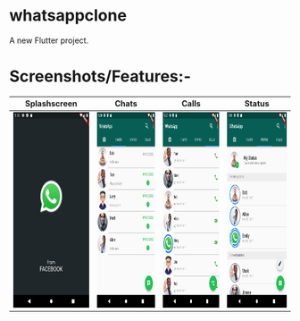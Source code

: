 # whatsappclone

A new Flutter project.

# Screenshots/Features:-
|Splashscreen|Chats|Calls|Status|
:-------:|:-------:|:-------:|:-----:
<img src="https://raw.githubusercontent.com/ML-mm/WhatsApp-Clone/master/snapshot/splashscreen.png" height="350em" />|<img src="https://raw.githubusercontent.com/ML-mm/WhatsApp-Clone/master/snapshot/chatscreen.png" height="350em" />|<img src="https://raw.githubusercontent.com/ML-mm/WhatsApp-Clone/master/snapshot/callscreen.png" height="350em" />|<img src="https://raw.githubusercontent.com/ML-mm/WhatsApp-Clone/master/snapshot/statusscreen.png" height="350em" />|
